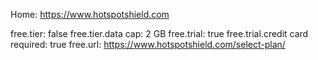 Home: https://www.hotspotshield.com

free.tier: false
free.tier.data cap: 2 GB
free.trial: true
free.trial.credit card required: true
free.url: https://www.hotspotshield.com/select-plan/
